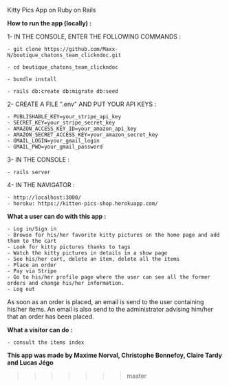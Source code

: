 Kitty Pics App on Ruby on Rails


**How to run the app (locally) :**

1- IN THE CONSOLE, ENTER THE FOLLOWING COMMANDS :

    - git clone https://github.com/Maxx-N/boutique_chatons_team_clickndoc.git

    - cd boutique_chatons_team_clickndoc

    - bundle install

    - rails db:create db:migrate db:seed

2- CREATE A FILE ".env" AND PUT YOUR API KEYS :

    - PUBLISHABLE_KEY=your_stripe_api_key
    - SECRET_KEY=your_stripe_secret_key
    - AMAZON_ACCESS_KEY_ID=your_amazon_api_key
    - AMAZON_SECRET_ACCESS_KEY=your_amazon_secret_key
    - GMAIL_LOGIN=your_gmail_login
    - GMAIL_PWD=your_gmail_password

3- IN THE CONSOLE :

    - rails server

4- IN THE NAVIGATOR :

    - http://localhost:3000/
    - heroku: https://kitten-pics-shop.herokuapp.com/

**What a user can do with this app :**

    - Log in/Sign in
    - Browse for his/her favorite kitty pictures on the home page and add them to the cart
    - Look for kitty pictures thanks to tags
    - Watch the kitty pictures in details in a show page
    - See his/her cart, delete an item, delete all the items
    - Place an order
    - Pay via Stripe
    - Go to his/her profile page where the user can see all the former orders and change his/her information.
    - Log out
As soon as an order is placed, an email is send to the user containing his/her items. An email is also send to the administrator advising him/her that an order has been placed.

**What a visitor can do :**

    - consult the items index

**This app was made by Maxime Norval, Christophe Bonnefoy, Claire Tardy and Lucas Jégo**
>>>>>>> master
